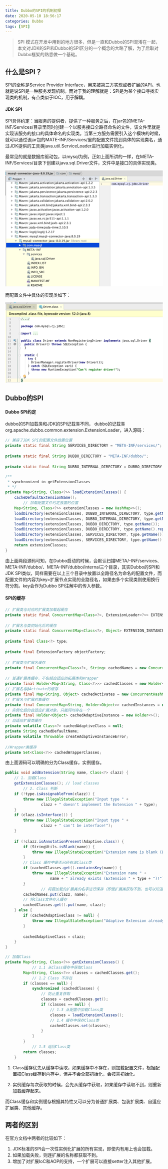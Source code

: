 ```yaml
---
title: Dubbo的SPI的机制初探
date: 2020-05-10 18:56:17
categories: Dubbo
tags: [SPI]
---
```


> SPI 模式在开发中用到的地方很多，但是一直和Dubbo的SPI混淆在一起，本文对JDK的SPI和Dubbo的SPI区分的一个概念的大略了解，为了后取对Dubbo框架的熟悉做一个基础。<!--more-->

## 什么是SPI？

SPI的全称是Service Provider Interface，用来被第三方实现或者扩展的API。也就是说SPI是一种服务发现机制。而对于我的理解就是：SPI是为某个接口寻找实现类的机制，有点类似于IOC，用于解耦。

#### JDK SPI

SPI具体约定：当服务的提供者，提供了一种服务之后，在jar包的META-INF/Services/目录里同时创建一个以服务接口全路径命名的文件，该文件里就是实现该服务的接口的具体命名的实现类。当第三方服务需要引入这个模块的时候，就可以通过该jar包的MATE-INF/Services/里的配置文件找到具体的实现类名，通过JDK提供的工具类java.util.ServiceLoader进行加载实例化。

最常见的就是数据库驱动包，以mysql为例，正如上面所讲的一样，在META-INF/Services/目录下创建以java.sql.Driver文件，文件中是接口的具体实现类。

![MySQL SPI配置](20003/SPI-mysql.png)

而配置文件中具体的实现类如下：

![MySQL 驱动具体实现类](20003/SPI-mysql2.png)

## Dubbo的SPI

#### Dubbo SPI约定

dubbo的SPI加载类和JDK的SPI记载类不同， dubbo的记载类org.apache.dubbo.common.extension.ExtensionLoader，进入源码：

```java
// 兼容了JDK SPI的配置文件放置位置
private static final String SERVICES_DIRECTORY = "META-INF/services/";

private static final String DUBBO_DIRECTORY = "META-INF/dubbo/";

private static final String DUBBO_INTERNAL_DIRECTORY = DUBBO_DIRECTORY + "internal/";
```

```java
/**
 * synchronized in getExtensionClasses
 * */
private Map<String, Class<?>> loadExtensionClasses() {
    cacheDefaultExtensionName();
		// 加载配置文件约定放置的位置
    Map<String, Class<?>> extensionClasses = new HashMap<>();
    loadDirectory(extensionClasses, DUBBO_INTERNAL_DIRECTORY, type.getName());
    loadDirectory(extensionClasses, DUBBO_INTERNAL_DIRECTORY, type.getName().replace("org.apache", "com.alibaba"));
    loadDirectory(extensionClasses, DUBBO_DIRECTORY, type.getName());
    loadDirectory(extensionClasses, DUBBO_DIRECTORY, type.getName().replace("org.apache", "com.alibaba"));
    loadDirectory(extensionClasses, SERVICES_DIRECTORY, type.getName());
    loadDirectory(extensionClasses, SERVICES_DIRECTORY, type.getName().replace("org.apache", "com.alibaba"));
    return extensionClasses;
}
```

由上面两段源码可知，在Dubbo启动的时候，会默认扫描META/-INF/services、META-INF/dubbo/、META-INF/dubbo/internal三个目录，其实Dubbo的SPI和JDK SPI类似，同样需要在以上三个目录中放置以全路径名为命名的配置文件，而配置文件的内容为key=扩展节点实现的全路径名，如果由多个实现类则使用换行符分割。key会作为Dubbo SPI注解中的传入参数。

#### SPI的缓存

```java
// 扩展类与对应的扩展类加载起缓存
private static final ConcurrentMap<Class<?>, ExtensionLoader<?>> EXTENSION_LOADERS = new ConcurrentHashMap<>();

// 扩展名与类初始化后的缓存
private static final ConcurrentMap<Class<?>, Object> EXTENSION_INSTANCES = new ConcurrentHashMap<>();

private final Class<?> type;

private final ExtensionFactory objectFactory;

// 扩展类与扩展名缓存
private final ConcurrentMap<Class<?>, String> cachedNames = new ConcurrentHashMap<>();

// 普通扩展类缓存，不包括自适应的拓展类和Wrapper
private final Holder<Map<String, Class<?>>> cachedClasses = new Holder<>();
// 扩展名与@Activate的缓存
private final Map<String, Object> cachedActivates = new ConcurrentHashMap<>();
// 扩展名与扩展对象缓存
private final ConcurrentMap<String, Holder<Object>> cachedInstances = new ConcurrentHashMap<>();
// 实例化后的自适应扩展对象，只能同时存在一个
private final Holder<Object> cachedAdaptiveInstance = new Holder<>();
// 自适应扩展类缓存
private volatile Class<?> cachedAdaptiveClass = null;
private String cachedDefaultName;
private volatile Throwable createAdaptiveInstanceError;

//Wrapper类缓存
private Set<Class<?>> cachedWrapperClasses;
```

由上面源码可以明确的分为Class缓存，实例缓存。

```java
public void addExtension(String name, Class<?> clazz) {
  	// 1. 加载Class
    getExtensionClasses(); // load classes
		// 2. Class 判断
    if (!type.isAssignableFrom(clazz)) {
        throw new IllegalStateException("Input type " +
                clazz + " doesn't implement the Extension " + type);
    }
    if (clazz.isInterface()) {
        throw new IllegalStateException("Input type " +
                clazz + " can't be interface!");
    }

    if (!clazz.isAnnotationPresent(Adaptive.class)) {
        if (StringUtils.isBlank(name)) {
            throw new IllegalStateException("Extension name is blank (Extension " + type + ")!");
        }
      	// Class 缓存中是否已经有该Class类
        if (cachedClasses.get().containsKey(name)) {
            throw new IllegalStateException("Extension name " +
                    name + " already exists (Extension " + type + ")!");
        }
				// 将要加载的扩展类的名字进行保存（即使扩展类获取不到，也可以知道是哪个扩展类没有获取到）
        cachedNames.put(clazz, name);
      	// 将Class文件存入缓存
        cachedClasses.get().put(name, clazz);
    } else {
        if (cachedAdaptiveClass != null) {
            throw new IllegalStateException("Adaptive Extension already exists (Extension " + type + ")!");
        }

        cachedAdaptiveClass = clazz;
    }
}
```

```java
// 加载Class
private Map<String, Class<?>> getExtensionClasses() {
  			// 1.1 从Class缓存中获取Class
        Map<String, Class<?>> classes = cachedClasses.get();
  			// 1.2 Class 不存在
        if (classes == null) {
            synchronized (cachedClasses) {
              	// 防止重复获取
                classes = cachedClasses.get();
                if (classes == null) {
                  	// 1.3 从配置中加载Class类
                    classes = loadExtensionClasses();
                  	// 1.4 缓存中保存Class类
                    cachedClasses.set(classes);
                }
            }
        }
  			// 1.5 返回Class类
        return classes;
    }
```



1. Class缓存优先从缓存中读取，如果缓存中不存在，则加载配置文件，根据配置把Class缓存到内存中，但并不会全部初始化，会按需初始化。

2. 实例缓存每次获取的时候，会先从缓存中获取，如果缓存中读取不到，则重新加载缓存起来。

而Class缓存和实例缓存根据其特性又可以分为普通扩展类、包装扩展类、自适应扩展类、其他缓存。

## 两者的区别

在官方文档中两者的比较如下：

1. JDK标准的SPI会一次性实例化扩展的所有实现，即使内有用上也会加载。
2. 如果加载失败，则连扩展的名称都获取不到。
3. 增加了对扩展IoC和AOP的支持，一个扩展可以直接setter注入其他扩展。